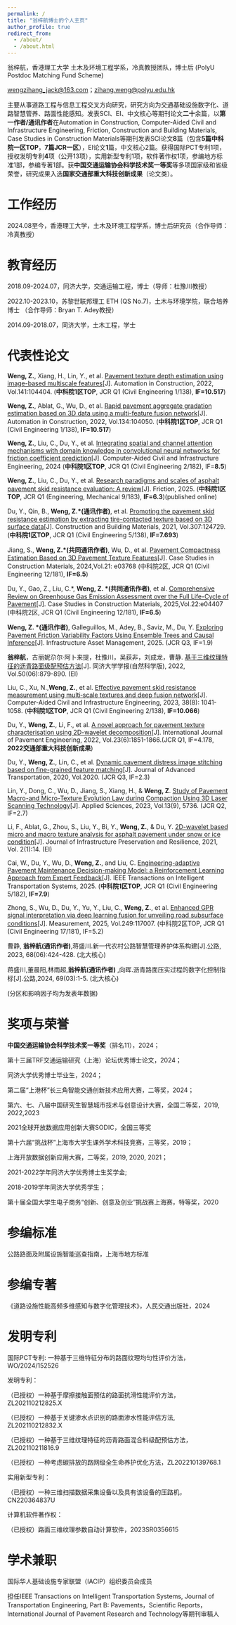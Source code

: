 ```yaml
---
permalink: /
title: "翁梓航博士的个人主页"
author_profile: true
redirect_from: 
  - /about/
  - /about.html
---
```


翁梓航，香港理工大学 土木及环境工程学系，冷真教授团队，博士后 (PolyU Postdoc Matching Fund Scheme)

wengzihang_jack@163.com；zihang.weng@polyu.edu.hk

主要从事道路工程与信息工程交叉方向研究，研究方向为交通基础设施数字化、道路智慧管养、路面性能感知。发表SCI、EI、中文核心等期刊论文**二十**余篇，以**第一作者/通讯作者**在Automation in Construction, Computer-Aided Civil and Infrastructure Engineering, Friction,  Construction and Building Materials, Case Studies in Construction Materials等期刊发表SCI论文**8**篇（包含**5篇中科院一区TOP**，**7篇JCR一区**），EI论文**1**篇，中文核心2篇。获得国际PCT专利1项，授权发明专利**4**项（公开13项），实用新型专利1项，软件著作权1项，参编地方标准1部，参编专著1部。获**中国交通运输协会科学技术奖一等奖**等多项国家级和省级荣誉，研究成果入选**国家交通部重大科技创新成果**（论文类）。

工作经历
======
2024.08至今，香港理工大学，土木及环境工程学系，博士后研究员（合作导师：冷真教授）


教育经历
======
2018.09-2024.07，同济大学，交通运输工程，博士（导师：杜豫川教授）

2022.10-2023.10，苏黎世联邦理工 ETH (QS No.7)，土木与环境学院，联合培养博士 （合作导师：Bryan T. Adey教授）

2014.09-2018.07，同济大学，土木工程，学士


代表性论文
======

**Weng, Z.**, Xiang, H., Lin, Y., et al. [Pavement texture depth estimation using image-based multiscale features](https://doi.org/10.1016/j.autcon.2022.104404)[J]. Automation in Construction, 2022, Vol.141:104404. (**中科院1区TOP**, JCR Q1 (Civil Engineering 1/138), **IF=10.517**)

**Weng, Z.**, Ablat, G., Wu, D., et al. [Rapid pavement aggregate gradation estimation based on 3D data using a multi-feature fusion network](https://doi.org/10.1016/j.autcon.2021.104050)[J]. Automation in Construction, 2022, Vol.134:104050. (**中科院1区TOP**, JCR Q1 (Civil Engineering 1/138), **IF=10.517**)

**Weng, Z.**, Liu, C., Du, Y., et al. [Integrating spatial and channel attention mechanisms with domain knowledge in convolutional neural networks for friction coefficient prediction](https://doi.org/10.1111/mice.13391)[J]. Computer-Aided Civil and Infrastructure Engineering, 2024 (**中科院1区TOP**, JCR Q1 (Civil Engineering 2/182), IF=**8.5**)

**Weng, Z.**, Liu, C., Du, Y., et al. [Research paradigms and scales of asphalt pavement skid resistance evaluation: A review](https://doi.org/10.26599/FRICT.2025.9441082)[J]. Friction, 2025. (**中科院1区TOP**, JCR Q1 (Engineering, Mechanical 9/183), **IF=6.3**)(published online)

Du, Y., Qin, B., **Weng, Z.*(通讯作者)**, et al. [Promoting the pavement skid resistance estimation by extracting tire-contacted texture based on 3D surface data](https://doi.org/10.1016/j.conbuildmat.2021.124729)[J]. Construction and Building Materials, 2021, Vol.307:124729. (**中科院1区TOP**, JCR Q1 (Civil Engineering 5/138), **IF=7.693**)

Jiang, S., **Weng, Z.*(共同通讯作者)**, Wu, D., et al. [Pavement Compactness Estimation Based on 3D Pavement Texture Features](https://doi.org/10.1016/j.cscm.2024.e03768)[J]. Case Studies in Construction Materials, 2024,Vol.21: e03768  (中科院2区, JCR Q1 (Civil Engineering 12/181), **IF=6.5**)

Du, Y., Gao, Z., Liu, C.*, **Weng, Z. *(共同通讯作者)**, et al. [Comprehensive Review on Greenhouse Gas Emission Assessment over the Full Life-Cycle of Pavement](https://doi.org/10.1016/j.cscm.2025.e04407)[J]. Case Studies in Construction Materials, 2025,Vol.22:e04407  (中科院2区, JCR Q1 (Civil Engineering 12/181), **IF=6.5**)

**Weng, Z. *(通讯作者)**, Galleguillos, M., Adey, B., Saviz, M., Du, Y. [Exploring Pavement Friction Variability Factors Using Ensemble Trees and Causal Inference](https://doi.org/10.1680/jinam.24.00028)[J]. Infrastructure Asset Management, 2025. (JCR Q3, IF=1.9) 

**翁梓航**，古丽妮尕尔·阿卜来提，杜豫川，吴荻非，刘成龙，曹静. [基于三维纹理特征的沥青路面级配预估方法](https://doi.org/10.11908/j.issn.0253-374x.21324)[J]. 同济大学学报(自然科学版), 2022, Vol.50(06):879-890. (EI)

Liu, C., Xu, N.,**Weng, Z.**, et al. [Effective pavement skid resistance measurement using multi‐scale textures and deep fusion network](https://doi.org/10.1111/mice.12931)[J]. Computer-Aided Civil and Infrastructure Engineering,  2023, 38(8): 1041-1058. (**中科院1区TOP**, JCR Q1 (Civil Engineering 2/138), **IF=10.066**)

Du, Y., **Weng, Z.**, Li, F., et al. [A novel approach for pavement texture characterisation using 2D-wavelet decomposition](https://doi.org/10.1080/10298436.2020.1825712)[J]. International Journal of Pavement Engineering, 2022, Vol.23(6):1851-1866.(JCR Q1, IF=4.178, **2022交通部重大科技创新成果**)

Du, Y., **Weng, Z.**, Lin, C., et al. [Dynamic pavement distress image stitching based on fine-grained feature matching](https://doi.org/10.1155/2020/5804835)[J]. Journal of Advanced Transportation, 2020, Vol.2020. (JCR Q3, IF=2.3)

Lin, Y., Dong, C., Wu, D., Jiang, S., Xiang, H., & **Weng, Z**. [Study of Pavement Macro-and Micro-Texture Evolution Law during Compaction Using 3D Laser Scanning Technology](https://doi.org/10.3390/app13095736)[J]. Applied Sciences, 2023, Vol.13(9), 5736. (JCR Q2, IF=2.7)

Li, F., Ablat, G., Zhou, S., Liu, Y., Bi, Y., **Weng, Z.**, & Du, Y. [2D-wavelet based micro and macro texture analysis for asphalt pavement under snow or ice condition](https://link.springer.com/article/10.1186/s43065-021-00029-y)[J]. Journal of Infrastructure Preservation and Resilience, 2021, Vol. 2(1):14. (EI)

Cai, W., Du, Y., Wu, D., **Weng, Z.**, and Liu, C. [Engineering-adaptive Pavement Maintenance Decision-making Model: a Reinforcement Learning Approach from Expert Feedback](https://doi.org/10.1109/TITS.2025.3547939)[J]. IEEE Transactions on Intelligent Transportation Systems, 2025. (**中科院1区TOP**, JCR Q1 (Civil Engineering 5/182), **IF=7.9**)

Zhong, S., Wu, D., Du, Y., Yu, Y., Liu, C., **Weng, Z.**, et al. [Enhanced GPR signal interpretation via deep learning fusion for unveiling road subsurface conditions](https://doi.org/10.1016/j.measurement.2025.117007)[J]. Measurement, 2025, Vol.249:117007. (中科院2区TOP, JCR Q1 (Civil Engineering 17/181), IF=5.2)

曹静, **翁梓航(通讯作者)**,蒋盛川.新一代农村公路智慧管理养护体系构建[J].公路, 2023, 68(06):424-428. (北大核心)

蒋盛川,董晨阳,林雨超,**翁梓航(通讯作者)** ,向晖.沥青路面压实过程的数字化控制指标[J].公路,2024, 69(03):1-5. (北大核心)

 (分区和影响因子均为发表年数据)

奖项与荣誉
======

**中国交通运输协会科学技术奖一等奖**（排名11），2024；

第十三届TRF交通运输研究（上海）论坛优秀博士论文，2024；

同济大学优秀博士毕业生，2024；

第二届“上港杯”长三角智能交通创新技术应用大赛，二等奖，2024；

第六、七、八届中国研究生智慧城市技术与创意设计大赛，全国二等奖，2019, 2022,2023

2021全球开放数据应用创新大赛SODIC，全国三等奖

第十六届“挑战杯”上海市大学生课外学术科技竞赛，三等奖，2019；

上海开放数据创新应用大赛，二等奖，2019, 2020, 2021；

2021-2022学年同济大学优秀博士生奖学金;

2018-2019学年同济大学优秀学生；

第十届全国大学生电子商务“创新、创意及创业”挑战赛上海赛，特等奖，2020

参编标准
======
公路路面及附属设施智能巡查指南，上海市地方标准


参编专著
======
《道路设施性能高频多维感知与数字化管理技术》，人民交通出版社，2024


发明专利
======
国际PCT专利: 一种基于三维特征分布的路面纹理均匀性评价方法，WO/2024/152526

发明专利：

（已授权）一种基于摩擦接触面预估的路面抗滑性能评价方法，ZL202110212825.X

（已授权）一种基于关键渗水点识别的路面渗水性能评估方法, ZL202110212832.X

（已授权）一种基于三维纹理特征的沥青路面混合料级配预估方法，ZL202110211816.9

（已授权）一种考虑碳排放的路网级全生命养护优化方法，ZL202210139768.1

实用新型专利：

（已授权）一种三维扫描数据采集设备以及具有该设备的压路机，CN220364837U

计算机软件著作权：

（已授权）路面三维纹理参数自动计算软件，2023SR0356615


学术兼职
======
国际华人基础设施专家联盟（IACIP）组织委员会成员

担任IEEE Transactions on Intelligent Transportation Systems, Journal of Transportation Engineering, Part B: Pavements，Scientific Reports，International Journal of Pavement Research and Technology等期刊审稿人

